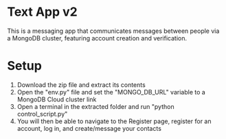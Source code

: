 # Text App v2
This is a messaging app that communicates messages between people via a MongoDB cluster, featuring account creation and verification.

# Setup
1. Download the zip file and extract its contents
2. Open the "env.py" file and set the "MONGO_DB_URL" variable to a MongoDB Cloud cluster link
3. Open a terminal in the extracted folder and run "python control_script.py"
4. You will then be able to navigate to the Register page, register for an account, log in, and create/message your contacts
